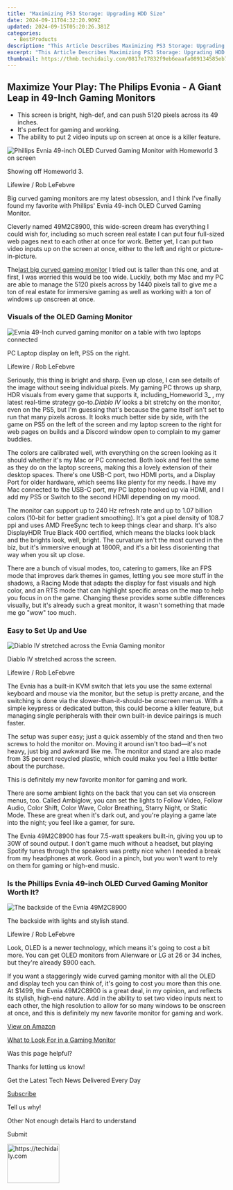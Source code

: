 ```yaml
---
title: "Maximizing PS3 Storage: Upgrading HDD Size"
date: 2024-09-11T04:32:20.909Z
updated: 2024-09-15T05:20:26.381Z
categories:
  - BestProducts
description: "This Article Describes Maximizing PS3 Storage: Upgrading HDD Size"
excerpt: "This Article Describes Maximizing PS3 Storage: Upgrading HDD Size"
thumbnail: https://thmb.techidaily.com/0817e17832f9eb6eaafa089134585eb7da7e6eb5282db756bf22aa798c8924ed.jpg
---
```


## Maximize Your Play: The Philips Evonia - A Giant Leap in 49-Inch Gaming Monitors

* This screen is bright, high-def, and can push 5120 pixels across its 49 inches.
* It's perfect for gaming and working.
* The ability to put 2 video inputs up on screen at once is a killer feature.

![Phillips Evnia 49-inch OLED Curved Gaming Monitor with Homeworld 3 on screen](https://www.lifewire.com/thmb/govWkxNkIY0F9rqtR6hrAUFAc88=/1500x0/filters:no_upscale():max_bytes(150000):strip_icc():format(webp)/homeworldonevnia-6fcc806d2eca4fd08204bf54f11de53e.png)

 Showing off Homeworld 3.

Lifewire / Rob LeFebvre

 Big curved gaming monitors are my latest obsession, and I think I've finally found my favorite with Phillips' Evnia 49-inch OLED Curved Gaming Monitor.

 Cleverly named 49M2C8900, this wide-screen dream has everything I could wish for, including so much screen real estate I can put four full-sized web pages next to each other at once for work. Better yet, I can put two video inputs up on the screen at once, either to the left and right or picture-in-picture.

 The[last big curved gaming monitor](https://www.lifewire.com/hands-on-45-inch-curved-aoc-agon-pro-8636916) I tried out is taller than this one, and at first, I was worried this would be too wide. Luckily, both my Mac and my PC are able to manage the 5120 pixels across by 1440 pixels tall to give me a ton of real estate for immersive gaming as well as working with a ton of windows up onscreen at once.

### Visuals of the OLED Gaming Monitor

![Evnia 49-Inch curved gaming monitor on a table with two laptops connected](https://www.lifewire.com/thmb/4iaxQSd3_iBhSZVJ4w1Rv13wumE=/1500x0/filters:no_upscale():max_bytes(150000):strip_icc():format(webp)/dualpictureevnia-9f424ca1818d4510ad0a1fdee2c08aff.png)

 PC Laptop display on left, PS5 on the right.

Lifewire / Rob LeFebvre

 Seriously, this thing is bright and sharp. Even up close, I can see details of the image without seeing individual pixels. My gaming PC throws up sharp, HDR visuals from every game that supports it, including_Homeworld 3_ , my latest real-time strategy go-to._Diablo IV_ looks a bit stretchy on the monitor, even on the PS5, but I'm guessing that's because the game itself isn't set to run that many pixels across. It looks much better side by side, with the game on PS5 on the left of the screen and my laptop screen to the right for web pages on builds and a Discord window open to complain to my gamer buddies.

 The colors are calibrated well, with everything on the screen looking as it should whether it's my Mac or PC connected. Both look and feel the same as they do on the laptop screens, making this a lovely extension of their desktop spaces. There's one USB-C port, two HDMI ports, and a Display Port for older hardware, which seems like plenty for my needs. I have my Mac connected to the USB-C port, my PC laptop hooked up via HDMI, and I add my PS5 or Switch to the second HDMI depending on my mood.

 The monitor can support up to 240 Hz refresh rate and up to 1.07 billion colors (10-bit for better gradient smoothing). It's got a pixel density of 108.7 ppi and uses AMD FreeSync tech to keep things clear and sharp. It's also DisplayHDR True Black 400 certified, which means the blacks look black and the brights look, well, bright. The curvature isn't the most curved in the biz, but it's immersive enough at 1800R, and it's a bit less disorienting that way when you sit up close.

 There are a bunch of visual modes, too, catering to gamers, like an FPS mode that improves dark themes in games, letting you see more stuff in the shadows, a Racing Mode that adapts the display for fast visuals and high color, and an RTS mode that can highlight specific areas on the map to help you focus in on the game. Changing these provides some subtle differences visually, but it's already such a great monitor, it wasn't something that made me go "wow" too much.

### Easy to Set Up and Use

![Diablo IV stretched across the Evnia Gaming monitor](https://www.lifewire.com/thmb/diVzTpgv1ZE8USl-Esp9opMkvaQ=/1500x0/filters:no_upscale():max_bytes(150000):strip_icc():format(webp)/stretchydiabloivevnia-37234b1b03594c2fa3b3e2b02c979570.png)

 Diablo IV stretched across the screen.

Lifewire / Rob LeFebvre

 The Evnia has a built-in KVM switch that lets you use the same external keyboard and mouse via the monitor, but the setup is pretty arcane, and the switching is done via the slower-than-it-should-be onscreen menus. With a simple keypress or dedicated button, this could become a killer feature, but managing single peripherals with their own built-in device pairings is much faster.  

 The setup was super easy; just a quick assembly of the stand and then two screws to hold the monitor on. Moving it around isn't too bad—it's not heavy, just big and awkward like me. The monitor and stand are also made from 35 percent recycled plastic, which could make you feel a little better about the purchase.

This is definitely my new favorite monitor for gaming and work.

 There are some ambient lights on the back that you can set via onscreen menus, too. Called Ambiglow, you can set the lights to Follow Video, Follow Audio, Color Shift, Color Wave, Color Breathing, Starry Night, or Static Mode. These are great when it's dark out, and you're playing a game late into the night; you feel like a gamer, for sure.

 The Evnia 49M2C8900 has four 7.5-watt speakers built-in, giving you up to 30W of sound output. I don't game much without a headset, but playing Spotify tunes through the speakers was pretty nice when I needed a break from my headphones at work. Good in a pinch, but you won't want to rely on them for gaming or high-end music.

### Is the Phillips Evnia 49-inch OLED Curved Gaming Monitor Worth It?

![The backside of the Evnia 49M2C8900](https://www.lifewire.com/thmb/qYxVHCte_noCbzFQ-CZuBvMXEk8=/1500x0/filters:no_upscale():max_bytes(150000):strip_icc():format(webp)/backsideevnia-cbcf2e43ca23478e8e5ffcbc2cfc982f.png)

 The backside with lights and stylish stand.

Lifewire / Rob LeFebvre

 Look, OLED is a newer technology, which means it's going to cost a bit more. You can get OLED monitors from Alienware or LG at 26 or 34 inches, but they're already $900 each.

 If you want a staggeringly wide curved gaming monitor with all the OLED and display tech you can think of, it's going to cost you more than this one. At $1499, the Evnia 49M2C8900 is a great deal, in my opinion, and reflects its stylish, high-end nature. Add in the ability to set two video inputs next to each other, the high resolution to allow for so many windows to be onscreen at once, and this is definitely my new favorite monitor for gaming and work.

[View on Amazon](https://www.amazon.com/PHILIPS-49M2C8900-FreeSync-Adjustable-Compatible/dp/B0CNPJCZ82?tag=lifewire-onsite-prod-20&ascsubtag=8651468%7Cn7856cbfc4ae141a5be23ebaada25c37911%7C)

[What to Look For in a Gaming Monitor](https://www.lifewire.com/what-to-consider-before-buying-gaming-monitor-5221198)

Was this page helpful?

Thanks for letting us know!

 Get the Latest Tech News Delivered Every Day

[Subscribe](https://www.lifewire.com/#)

Tell us why!

 Other  Not enough details  Hard to understand

 Submit

<ins class="adsbygoogle"
     style="display:block"
     data-ad-format="autorelaxed"
     data-ad-client="ca-pub-7571918770474297"
     data-ad-slot="1223367746"></ins>

<ins class="adsbygoogle"
     style="display:block"
     data-ad-client="ca-pub-7571918770474297"
     data-ad-slot="8358498916"
     data-ad-format="auto"
     data-full-width-responsive="true"></ins>



<!-- affiliate ads begin -->
<a href="https://aligracehair.sjv.io/c/5597632/2115938/19272" target="_top" id="2115938">
  <img src="//a.impactradius-go.com/display-ad/19272-2115938" border="0" alt="https://techidaily.com" width="120" height="90"/>
</a>
<img height="0" width="0" src="https://aligracehair.sjv.io/i/5597632/2115938/19272" style="position:absolute;visibility:hidden;" border="0" />
<!-- affiliate ads end -->

